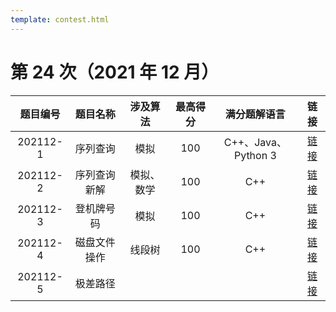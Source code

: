 ```yaml
---
template: contest.html
---
```

# 第 24 次（2021 年 12 月）


| 题目编号 | 题目名称 | 涉及算法 | 最高得分 | 满分题解语言 | 链接 | 
| :-: | :-: | :-: | :-: | :-: | :-: |
| 202112-1 | 序列查询 | 模拟 | 100 | C++、Java、Python 3 | [链接](1\index.md) | 
| 202112-2 | 序列查询新解 | 模拟、数学 | 100 | C++ | [链接](2\index.md) | 
| 202112-3 | 登机牌号码 | 模拟 | 100 | C++ | [链接](3\index.md) | 
| 202112-4 | 磁盘文件操作 | 线段树 | 100 | C++ | [链接](4\index.md) | 
| 202112-5 | 极差路径 |  |  |  | [链接](5\index.md) | 

